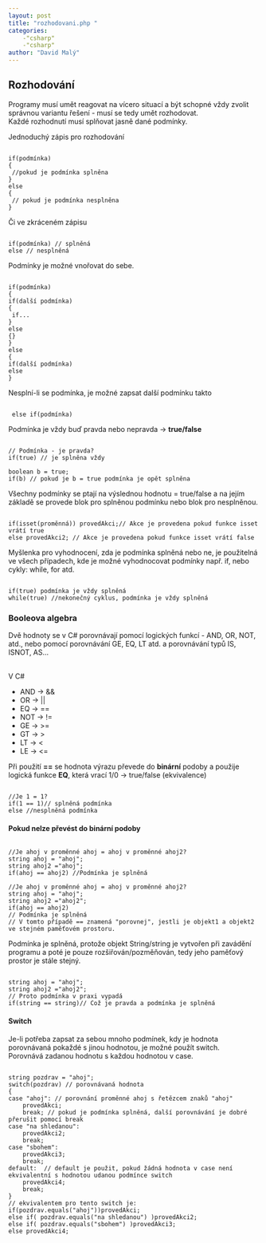 ```yaml
---
layout: post
title: "rozhodovani.php "
categories:
    -"csharp"
    -"csharp"
author: "David Malý"
--- 
```



## Rozhodování


Programy musí umět reagovat na vícero situací a být schopné vždy zvolit správnou variantu řešení - musí se tedy umět rozhodovat.
<br>Každé rozhodnutí musí splňovat jasně dané podmínky.



Jednoduchý zápis pro rozhodování


```

if(podmínka)
{
 //pokud je podmínka splněna
}
else
{
 // pokud je podmínka nesplněna
}

```


Či ve zkráceném zápisu


```

if(podmínka) // splněná
else // nesplněná

```


Podmínky je možné vnořovat do sebe.


```

if(podmínka)
{if(další podmínka){ if...}else{}
}
else
{if(další podmínka)else
}

```


Nesplní-li se podmínka, je možné zapsat další podmínku takto


```

 else if(podmínka)

```


Podmínka je vždy buď pravda nebo nepravda -> **true/false**


```

// Podmínka - je pravda?
if(true) // je splněna vždy

boolean b = true;
if(b) // pokud je b = true podmínka je opět splněna

```


Všechny podmínky se ptají na výslednou hodnotu = true/false a na jejím základě se provede blok pro splněnou podmínku nebo blok pro nesplněnou.


```

if(isset(proměnná)) provedAkci;// Akce je provedena pokud funkce isset vrátí true
else provedAkci2; // Akce je provedena pokud funkce isset vrátí false

```


Myšlenka pro vyhodnocení, zda je podmínka splněná nebo ne, je použitelná ve všech případech, kde je možné vyhodnocovat podmínky např. if, nebo cykly: while, for atd.


```

if(true) podmínka je vždy splněná
while(true) //nekonečný cyklus, podmínka je vždy splněná

```





### Booleova algebra


Dvě hodnoty se v C# porovnávají pomocí logických funkcí - AND, OR, NOT, atd., nebo pomocí porovnávání GE, EQ, LT atd. a porovnávání typů IS, ISNOT, AS... 

<br>V C#
- AND -> &&
- OR -> ||
- EQ -> ==
- NOT -> !=
- GE -> >=
- GT -> >
- LT -> <
- LE -> <=




Při použití **==** se hodnota výrazu převede do **binární** podoby a použije logická funkce **EQ**, která vrací 1/0 -> true/false (ekvivalence)


```

//Je 1 = 1?
if(1 == 1)// splněná podmínka
else //nesplněná podmínka

```

#### Pokud nelze převést do binární podoby

```

//Je ahoj v proměnné ahoj = ahoj v proměnné ahoj2?
string ahoj = "ahoj";
string ahoj2 ="ahoj";
if(ahoj == ahoj2) //Podmínka je splněná

//Je ahoj v proměnné ahoj = ahoj v proměnné ahoj2?
string ahoj = "ahoj";
string ahoj2 ="ahoj2";
if(ahoj == ahoj2)
// Podmínka je splněná
// V tomto případě == znamená "porovnej", jestli je objekt1 a objekt2 ve stejném paměťovém prostoru. 

```


Podmínka je splněná, protože objekt String/string je vytvořen při zavádění programu a poté je pouze rozšiřován/pozměňován, tedy jeho paměťový prostor je stále stejný.


```

string ahoj = "ahoj"; 
string ahoj2 ="ahoj2";
// Proto podmínka v praxi vypadá
if(string == string)// Což je pravda a podmínka je splněná

```


#### Switch


Je-li potřeba zapsat za sebou mnoho podmínek, kdy je hodnota porovnávaná pokaždé s jinou hodnotou, je možné použít switch.
<br>Porovnává zadanou hodnotu s každou hodnotou v case.

```

string pozdrav = "ahoj"; 
switch(pozdrav) // porovnávaná hodnota
{case "ahoj": // porovnání proměnné ahoj s řetězcem znaků "ahoj"	provedAkci;	break; // pokud je podmínka splněná, další porovnávání je dobré přerušit pomocí breakcase "na shledanou":	provedAkci2;	break;case "sbohem":	provedAkci3;	break;default:  // default je použit, pokud žádná hodnota v case není ekvivalentní s hodnotou udanou podmínce switch	provedAkci4;	break;
}
// ekvivalentem pro tento switch je:
if(pozdrav.equals("ahoj"))provedAkci;
else if( pozdrav.equals("na shledanou") )provedAkci2;
else if( pozdrav.equals("sbohem") )provedAkci3;
else provedAkci4;

```

